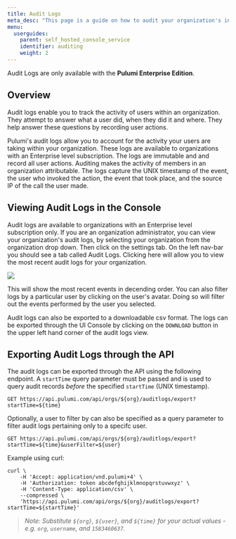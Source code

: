 ```yaml
---
title: Audit Logs
meta_desc: "This page is a guide on how to audit your organization's infrastructure as code activity"
menu:
  userguides:
    parent: self_hosted_console_service
    identifier: auditing
    weight: 2
---
```


<div class="note note-info" role="alert">
    <p>
        Audit Logs are only available with the <strong>Pulumi Enterprise Edition</strong>.
    </p>
</div>

## Overview

Audit logs enable you to track the activity of users within an
organization. They attempt to answer what a user did, when
they did it and where. They help answer these questions
by recording user actions.

Pulumi's audit logs allow you to account for the activity your
users are taking within your organization. These logs are available to
organizations with an Enterprise level subscription. The logs are immutable and
and record all user actions. Auditing makes the activity
of members in an organization attributable.
The logs capture the UNIX timestamp of the event, the user
who invoked the action, the event that took place, and the source IP
of the call the user made.

## Viewing Audit Logs in the Console

Audit logs are available to organizations with an Enterprise level subscription
only. If you are an organization administrator, you can view your organization's audit logs,
by selecting your organization from the organization drop down. Then click on the settings tab.
On the left nav-bar you should see a tab called Audit Logs. Clicking here will allow you to view
the most recent audit logs for your organization.

<img src="/images/docs/guides/self-hosted/auditlogs.png">

This will show the most recent events in decending order. You can
also filter logs by a particular user by clicking on the user's avatar. Doing so will
filter out the events performed by the user you selected.

Audit logs can also be exported to a downloadable csv format. The logs can be exported through the UI Console
by clicking on the `DOWNLOAD` button in the upper left hand corner of the audit logs view.

## Exporting Audit Logs through the API

The audit logs can be exported through the API using the following endpoint. A `startTime`
query parameter must be passed and is used to query audit records _before_ the specified
`startTime` (UNIX timestamp).

```
GET https://api.pulumi.com/api/orgs/${org}/auditlogs/export?startTime=${time}
```

Optionally, a user to filter by can also be specified as a query parameter to filter audit logs
pertaining only to a specifc user.

```
GET https://api.pulumi.com/api/orgs/${org}/auditlogs/export?startTime=${time}&userFilter=${user}
```

Example using curl:

```
curl \
    -H 'Accept: application/vnd.pulumi+4' \
    -H 'Authorization: token abcdefghijklmnopqrstuvwxyz' \
    -H 'Content-Type: application/csv' \
    --compressed \
    'https://api.pulumi.com/api/orgs/${org}/auditlogs/export?startTime=${startTime}'
```

> _Note: Substitute `${org}`, `${user}`,  and `${time}` for your actual values - e.g. `org`, `username`, and `1583460637`._
